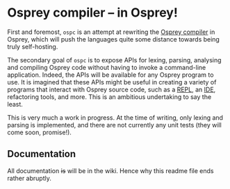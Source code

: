# Osprey compiler – in Osprey!

First and foremost, `ospc` is an attempt at rewriting the [Osprey compiler][ospcsharp] in Osprey, which will push the languages quite some distance towards being truly self-hosting.

The secondary goal of `ospc` is to expose APIs for lexing, parsing, analysing and compiling Osprey code without having to invoke a command-line application. Indeed, the APIs will be available for any Osprey program to use. It is imagined that these APIs might be useful in creating a variety of programs that interact with Osprey source code, such as a [REPL][repl], an [IDE][ide], refactoring tools, and more. This is an ambitious undertaking to say the least.

This is very much a work in progress. At the time of writing, only lexing and parsing is implemented, and there are not currently any unit tests (they will come soon, promise!).

## Documentation

All documentation <s>is</s> will be in the wiki. Hence why this readme file ends rather abruptly.

  [ospcsharp]: https://github.com/osprey-lang/osprey "Osprey compiler (in C#)"
  [repl]: https://en.wikipedia.org/wiki/Read–eval–print_loop "Read–eval–print loop"
  [ide]: https://en.wikipedia.org/wiki/Integrated_development_environment "Integrated development environment"
